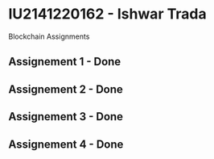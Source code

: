 # IU2141220162 - Ishwar Trada

Blockchain Assignments

## Assignement 1 - Done
## Assignement 2 - Done
## Assignement 3 - Done
## Assignement 4 - Done